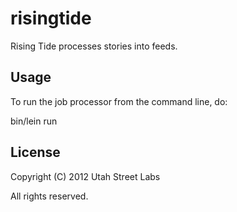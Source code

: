 # risingtide

Rising Tide processes stories into feeds.

## Usage

To run the job processor from the command line, do:

bin/lein run


## License

Copyright (C) 2012 Utah Street Labs

All rights reserved.
